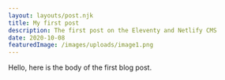 ```yaml
---
layout: layouts/post.njk
title: My first post
description: The first post on the Eleventy and Netlify CMS
date: 2020-10-08
featuredImage: /images/uploads/image1.png
---
```


Hello, here is the body of the first blog post.
